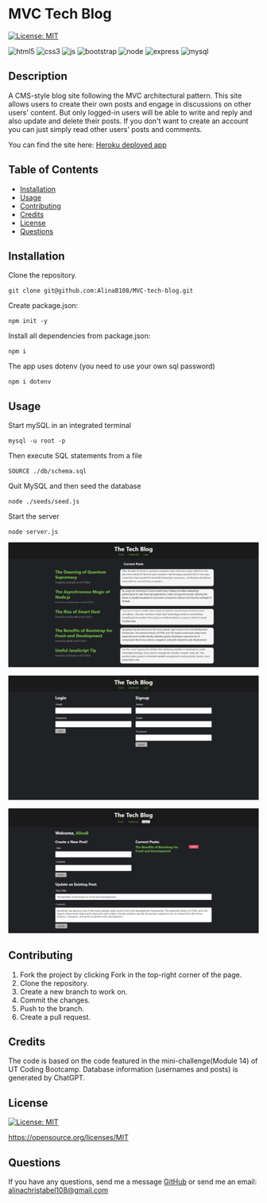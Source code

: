 # MVC Tech Blog

[![License: MIT](https://img.shields.io/badge/License-MIT-yellow.svg)](https://opensource.org/licenses/MIT)

![html5](https://img.shields.io/badge/HTML5-E34F26?style=for-the-badge&logo=html5&logoColor=white)
![css3](https://img.shields.io/badge/CSS3-1572B6?style=for-the-badge&logo=css3&logoColor=white)
![js](https://img.shields.io/badge/JavaScript-F7DF1E?style=for-the-badge&logo=javascript&logoColor=black)
![bootstrap](https://img.shields.io/badge/Bootstrap-563D7C?style=for-the-badge&logo=bootstrap&logoColor=white)
![node](https://img.shields.io/badge/Node.js-43853D?style=for-the-badge&logo=node.js&logoColor=white)
![express](https://img.shields.io/badge/Express.js-404D59?style=for-the-badge)
![mysql](https://img.shields.io/badge/MySQL-005C84?style=for-the-badge&logo=mysql&logoColor=white)

## Description
A CMS-style blog site following the MVC architectural pattern. This site allows users to create their own posts and engage in discussions on other users' content. But only logged-in users will be able to write and reply and also update and delete their posts. If you don't want to create an account you can just simply read other users' posts and comments.

You can find the site here: [Heroku deployed app](https://mvc-tech-blogab-928389db966f.herokuapp.com/)

## Table of Contents
- [Installation](#installation)
- [Usage](#usage)
- [Contributing](#contributing)
- [Credits](#credits)
- [License](#license)
- [Questions](#questions)

## Installation
Clone the repository.
```
git clone git@github.com:AlinaB108/MVC-tech-blog.git
```
Create package.json:
```
npm init -y
```
Install all dependencies from package.json:
```
npm i
```
The app uses dotenv (you need to use your own sql password)
```
npm i dotenv 
```

## Usage
Start mySQL in an integrated terminal
``` 
mysql -u root -p
```
Then execute SQL statements from a file
```
SOURCE ./db/schema.sql
```
Quit MySQL and then seed the database
```
node ./seeds/seed.js
```
Start the server
```
node server.js
```

![Screenshot](./assets/images/mainpage.png)

![Screenshot](./assets/images/login.png)

![Screenshot](./assets/images/dashboard.png)


## Contributing
1. Fork the project by clicking Fork in the top-right corner of the page.
2. Clone the repository.
3. Create a new branch to work on.
4. Commit the changes.
5. Push to the branch.
6. Create a pull request.

## Credits
The code is based on the code featured in the mini-challenge(Module 14) of UT Coding Bootcamp.
Database information (usernames and posts) is generated by ChatGPT.

## License
[![License: MIT](https://img.shields.io/badge/License-MIT-yellow.svg)](https://opensource.org/licenses/MIT)

https://opensource.org/licenses/MIT 
    
## Questions
If you have any questions, send me a message [GitHub](https://github.com/AlinaB108) or send me an email: [alinachristabel108@gmail.com](alinachristabel108@gmail.com)
